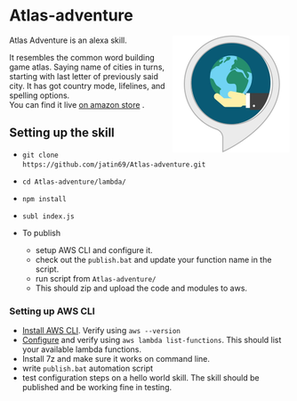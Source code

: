 # Atlas-adventure

<img align="right" src="skill-icon/skill-icon.png">
Atlas Adventure is an alexa skill. 

It resembles the common word building game atlas.
Saying name of cities in turns, \
starting with last letter of previously said city.  It has got country mode, lifelines, and spelling options. \
You can find it live <a href="https://www.amazon.com/Jatin-Rohilla-Atlas-Adventure/dp/B079R8DTBV/">on amazon store</a> .


## Setting up the skill

- `git clone https://github.com/jatin69/Atlas-adventure.git`
- `cd Atlas-adventure/lambda/`
- `npm install`
- `subl index.js`

- To publish
	- setup AWS CLI and configure it. 
	- check out the `publish.bat` and update your function name in the script.
	- run script from `Atlas-adventure/`
	- This should zip and upload the code and modules to aws.

### Setting up AWS CLI

- [Install AWS CLI](https://docs.aws.amazon.com/cli/latest/userguide/installing.html). Verify using `aws --version`
- [Configure](https://developer.amazon.com/blogs/post/Tx1UE9W1NQ0GYII/publishing-your-skill-code-to-lambda-via-the-command-line-interface) and verify using `aws lambda list-functions`. This should list your available lambda functions.
- Install 7z and make sure it works on command line.
- write `publish.bat` automation script
- test configuration steps on a hello world skill. The skill should be published and be working fine in testing.

